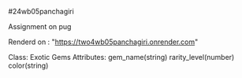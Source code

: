 #24wb05panchagiri

Assignment on pug

Renderd on : "https://two4wb05panchagiri.onrender.com"

Class: Exotic Gems
Attributes:
gem_name(string)
rarity_level(number)
color(string)
